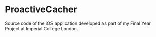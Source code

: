 # ProactiveCacher
Source code of the iOS application developed as part of my Final Year Project at Imperial College London.
